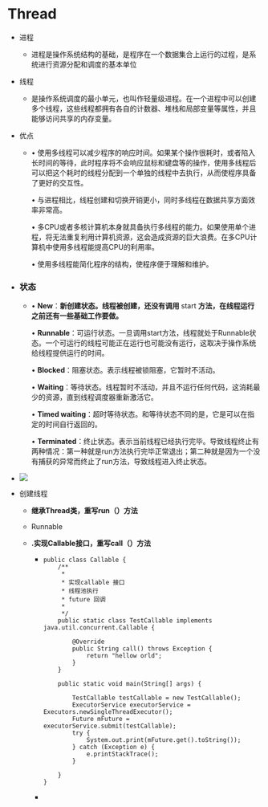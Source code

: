 # Thread

- 进程

  - 进程是操作系统结构的基础，是程序在一个数据集合上运行的过程，是系统进行资源分配和调度的基本单位

- 线程

  - 是操作系统调度的最小单元，也叫作轻量级进程。在一个进程中可以创建多个线程，这些线程都拥有各自的计数器、堆栈和局部变量等属性，并且能够访问共享的内存变量。

- 优点

  - • 使用多线程可以减少程序的响应时间。如果某个操作很耗时，或者陷入长时间的等待，此时程序将不会响应鼠标和键盘等的操作，使用多线程后可以把这个耗时的线程分配到一个单独的线程中去执行，从而使程序具备了更好的交互性。

    • 与进程相比，线程创建和切换开销更小，同时多线程在数据共享方面效率非常高。

    • 多CPU或者多核计算机本身就具备执行多线程的能力。如果使用单个进程，将无法重复利用计算机资源，这会造成资源的巨大浪费。在多CPU计算机中使用多线程能提高CPU的利用率。

    • 使用多线程能简化程序的结构，使程序便于理解和维护。

- ### 状态

  - • **New**：**新创建状态。线程被创建，还没有调用** start **方法，在线程运行之前还有一些基础工作要做。**

    • **Runnable**：可运行状态。一旦调用start方法，线程就处于Runnable状态。一个可运行的线程可能正在运行也可能没有运行，这取决于操作系统给线程提供运行的时间。

    • **Blocked**：阻塞状态。表示线程被锁阻塞，它暂时不活动。

    • **Waiting**：等待状态。线程暂时不活动，并且不运行任何代码，这消耗最少的资源，直到线程调度器重新激活它。

    • **Timed waiting**：超时等待状态。和等待状态不同的是，它是可以在指定的时间自行返回的。

    • **Terminated**：终止状态。表示当前线程已经执行完毕。导致线程终止有两种情况：第一种就是run方法执行完毕正常退出；第二种就是因为一个没有捕获的异常而终止了run方法，导致线程进入终止状态。

- ![](C:\Users\czdxn\Desktop\md\think\think\md\pic\Thread.png)

- 创建线程

  - **继承Thread类，重写run（）方法**

  - Runnable

  - **.实现Callable接口，重写call（）方法**

    - ```
      public class Callable {
          /**
           *
           * 实现callable 接口
           * 线程池执行
           * future 回调
           *
           */
          public static class TestCallable implements java.util.concurrent.Callable {
      
              @Override
              public String call() throws Exception {
                  return "hellow orld";
              }
          }
      
          public static void main(String[] args) {
      
              TestCallable testCallable = new TestCallable();
              ExecutorService executorService = Executors.newSingleThreadExecutor();
              Future mFuture = executorService.submit(testCallable);
              try {
                  System.out.print(mFuture.get().toString());
              } catch (Exception e) {
                  e.printStackTrace();
              }
      
          }
      }
      ```

    - 















